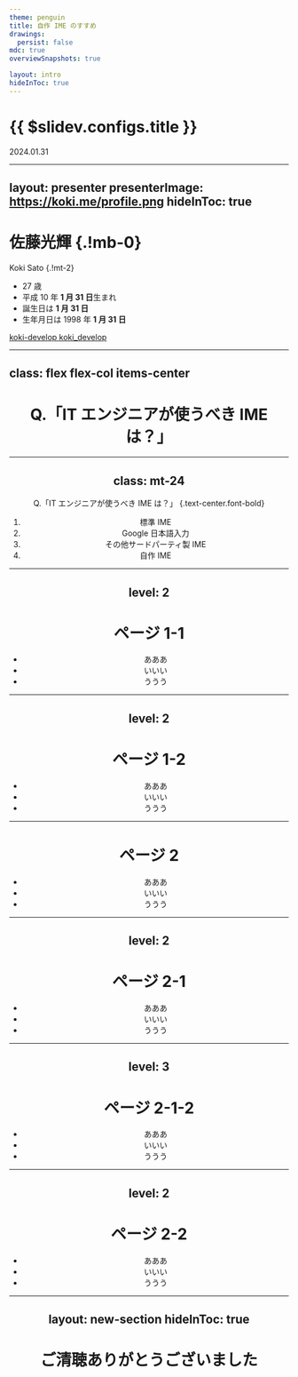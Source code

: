 ```yaml
---
theme: penguin
title: 自作 IME のすすめ
drawings:
  persist: false
mdc: true
overviewSnapshots: true

layout: intro
hideInToc: true
---
```


# {{ $slidev.configs.title }}

2024.01.31

---
layout: presenter
presenterImage: https://koki.me/profile.png
hideInToc: true
---

# 佐藤光輝 {.!mb-0}

Koki Sato {.!mt-2}

- 27 歳
- 平成 10 年 **1 月 31 日**生まれ
- 誕生日は **1 月 31 日**
- 生年月日は 1998 年 **1 月 31 日**

<div class="flex flex-col gap-2 mt-4">
<span>
<a href="https://github.com/koki-develop" target="_blank" rel="noopener">
  <carbon:logo-github /> koki-develop
</a>
</span>
<span>
<a href="https://x.com/koki_develop" target="_blank" rel="noopener">
  <carbon:logo-x /> koki_develop
</a>
</span>
</div>

---
class: flex flex-col items-center
---

<Header :page="$page" />

# Q.「IT エンジニアが使うべき IME は？」

---
class: mt-24
---

Q.「IT エンジニアが使うべき IME は？」 {.text-center.font-bold}

<div class="flex flex-col items-center">

<ol>
  <li class="w-fit" v-click="1" v-mark="{ at: 4, type: 'strike-through' }">標準 IME</li>
  <li class="w-fit" v-click="2" v-mark="{ at: 4, type: 'strike-through' }">Google 日本語入力</li>
  <li class="w-fit" v-click="3" v-mark="{ at: 4, type: 'strike-through' }">その他サードパーティ製 IME</li>
  <li class="w-fit font-bold !text-4xl" v-click="4" v-mark="{ at: 4, type: 'underline', color: 'red' }">自作 IME</li>
</ol>

</div>

---
level: 2
---

<Header :page="$page" />

# ページ 1-1

- あああ
- いいい
- ううう

---
level: 2
---

<Header :page="$page" />

# ページ 1-2

- あああ
- いいい
- ううう

---

<Header :page="$page" />

# ページ 2

- あああ
- いいい
- ううう

---
level: 2
---

<Header :page="$page" />

# ページ 2-1

- あああ
- いいい
- ううう

---
level: 3
---

<Header :page="$page" />

# ページ 2-1-2

- あああ
- いいい
- ううう

---
level: 2
---

<Header :page="$page" />

# ページ 2-2

- あああ
- いいい
- ううう

---
layout: new-section
hideInToc: true
---

# ご清聴ありがとうございました
